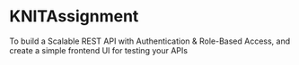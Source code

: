 # KNITAssignment
To build a Scalable REST API with Authentication &amp; Role-Based Access, and create a simple frontend UI for testing your APIs
